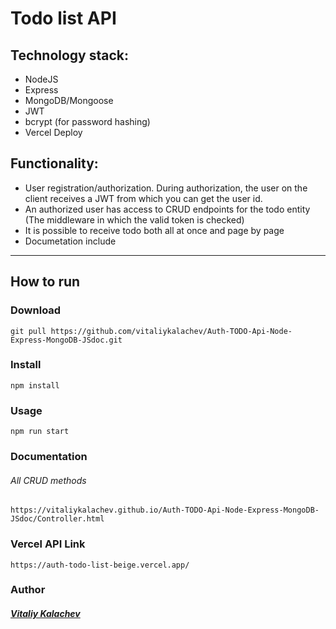 # Todo list API  
## Technology stack:

- NodeJS
- Express
- MongoDB/Mongoose
- JWT
- bcrypt (for password hashing)
- Vercel Deploy

## Functionality:

- User registration/authorization. During authorization, the user on the client receives a JWT from which you can get the user id.
- An authorized user has access to CRUD endpoints for the todo entity (The middleware in which the valid token is checked)
- It is possible to receive todo  both all at once and page by page
- Documetation include


<hr/>

## How to run
### Download
```
git pull https://github.com/vitaliykalachev/Auth-TODO-Api-Node-Express-MongoDB-JSdoc.git
```
### Install
```
npm install
```
### Usage
```
npm run start
```
### Documentation
###### All CRUD methods
``` 
https://vitaliykalachev.github.io/Auth-TODO-Api-Node-Express-MongoDB-JSdoc/Controller.html 
```
### Vercel API Link 
```
https://auth-todo-list-beige.vercel.app/
```

### Author
##### [Vitaliy Kalachev](https://vitaliykalachev.github.io) 


